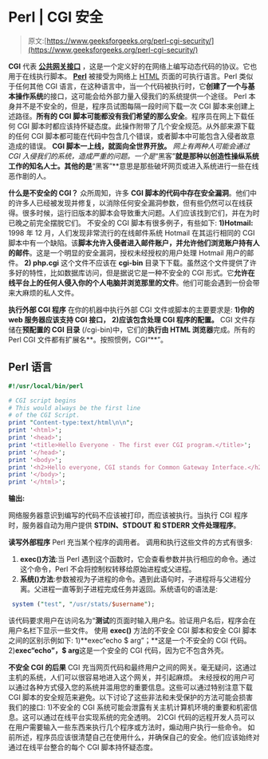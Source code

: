 # Perl | CGI 安全

> 原文:[https://www.geeksforgeeks.org/perl-cgi-security/](https://www.geeksforgeeks.org/perl-cgi-security/)

**CGI** 代表 [**公共网关接口**](https://www.geeksforgeeks.org/perl-cgi-programming/) ，这是一个定义好的在网络上编写动态代码的协议。它也用于在线执行脚本。
[**Perl**](https://www.geeksforgeeks.org/perl-programming-language/) 被接受为网络上 [HTML](https://www.geeksforgeeks.org/html-introduction/) 页面的可执行语言。Perl 类似于任何其他 CGI 语言，在这种语言中，当一个代码被执行时，它**创建了一个与基本操作系统**的接口，这可能会给外部力量入侵我们的系统提供一个途径。
Perl 本身并不是不安全的，但是，程序员试图每隔一段时间下载一次 CGI 脚本来创建上述路径。**所有的 CGI 脚本可能都没有我们希望的那么安全**。程序员在网上下载任何 CGI 脚本时都应该持怀疑态度。此操作附带了几个安全规范。从外部来源下载的任何 CGI 脚本都可能在代码中包含几个错误，或者脚本中可能包含入侵者故意造成的错误。
**CGI 脚本一上线，就面向全世界开放。** *网上有两种人可能会通过 CGI 入侵我们的系统，造成严重的问题。*一个是**“黑客”**就是那种以创造性操纵系统工作的知名人士。其他的是**“黑客”**意思是那些破坏网页或进入系统进行一些在线恶作剧的人。

**什么是不安全的 CGI？**
众所周知，许多 **CGI 脚本的代码中存在安全漏洞**。他们中的许多人已经被发现并修复，以消除任何安全漏洞参数，但有些仍然可以在线获得。很多时候，运行旧版本的脚本会导致重大问题。人们应该找到它们，并在为时已晚之前完全摆脱它们。
不安全的 CGI 脚本有很多例子，有些如下:
**1)Hotmail:**
1998 年 12 月，人们发现非常流行的在线邮件系统 Hotmail 在其运行相同的 CGI 脚本中有一个缺陷。该**脚本允许入侵者进入邮件账户，并允许他们浏览账户持有人的邮件**。这是一个明显的安全漏洞，授权未经授权的用户处理 Hotmail 用户的邮件。
**2) php.cgi**
这个文件不应该在 **cgi-bin** 目录下下载。虽然这个文件提供了许多好的特性，比如数据库访问，但是据说它是一种不安全的 CGI 形式。它**允许在线平台上的任何人侵入你的个人电脑并浏览那里的文件**。他们可能会遇到一份会带来大麻烦的私人文件。

**执行外部 CGI 程序**
在你的机器中执行外部 CGI 文件或脚本的主要要求是:
**1)你的 web 服务器应该支持 CGI 接口，**
**2)应该包含处理 CGI 程序的配置。**
CGI 文件存储在**预配置的 CGI 目录** (/cgi-bin)中，它们的**执行由 HTML 浏览器**完成。所有的 Perl CGI 文件都有扩展名**。按照惯例，CGI“**”。

## Perl 语言

```perl
#!/usr/local/bin/perl

# CGI script begins
# This would always be the first line
# of the CGI Script.
print "Content-type:text/html\n\n";
print '<html>';
print '<head>';
print '<title>Hello Everyone - The first ever CGI program.</title>';
print '</head>';
print '<body>';
print '<h2>Hello everyone, CGI stands for Common Gateway Interface.</h2>';
print '</body>';
print '</html>';
```

**输出:**

网络服务器意识到编写的代码不应该被打印，而应该被执行。当执行 CGI 程序时，服务器自动为用户提供 **STDIN、STDOUT 和 STDERR 文件处理程序**。

**读写外部程序**
Perl 充当某个程序的调用者。
调用和执行这些文件的方式有很多:
1) **exec()方法**:当 Perl 遇到这个函数时，它会查看参数并执行相应的命令。通过这个命令，Perl 不会将控制权转移给原始进程或父进程。
2) **系统()方法**:参数被视为子进程的命令。遇到此语句时，子进程将与父进程分离。父进程一直等到子进程完成任务并返回。系统语句的语法是:

```perl
 system ("test", "/usr/stats/$username");
```

该代码要求用户在访问名为“**测试**的页面时输入用户名。验证用户名后，程序会在用户名栏下显示一些文件。
使用 **exec()** 方法的不安全 CGI 脚本和安全 CGI 脚本之间的区别示例如下:
1)**exec“echo $ arg”；**这是一个不安全的 CGI 代码。
2)**exec“echo”，$ arg**这是一个安全的 CGI 代码，因为它不包含外壳。

**不安全 CGI 的后果**
CGI 充当网页代码和最终用户之间的网关。毫无疑问，这通过主机的系统，人们可以很容易地进入这个网关，并引起麻烦。
未经授权的用户可以通过各种方式侵入您的系统并滥用您的重要信息。这些可以通过特别注意下载 CGI 脚本的安全规范来避免。以下讨论了这些非法和未受保护的方法可能会损害我们的接口:
1)不安全的 CGI 系统可能会泄露有关主机计算机环境的重要和机密信息。这可以通过在线平台实现系统的完全透明。
2)CGI 代码的远程开发人员可以在用户需要输入一些东西来执行几个程序或方法时，煽动用户执行一些命令。
如前所述，程序员应该很清楚自己在使用什么，并确保自己的安全。他们应该始终对通过在线平台整合的每个 CGI 脚本持怀疑态度。